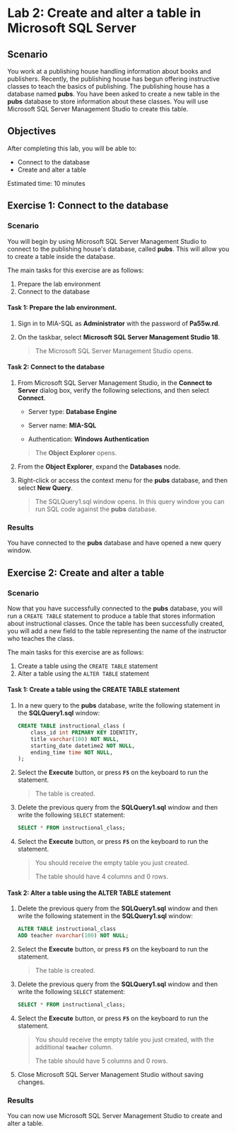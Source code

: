 # Lab 2: Create and alter a table in Microsoft SQL Server

## Scenario

You work at a publishing house handling information about books and publishers. Recently, the publishing house has begun offering instructive classes to teach the basics of publishing. The publishing house has a database named **pubs**. You have been asked to create a new table in the **pubs** database to store information about these classes. You will use Microsoft SQL Server Management Studio to create this table.

## Objectives

After completing this lab, you will be able to:

- Connect to the database
- Create and alter a table


Estimated time: 10 minutes

## Exercise 1: Connect to the database

### Scenario

You will begin by using Microsoft SQL Server Management Studio to connect to the publishing house's database, called **pubs**. This will allow you to create a table inside the database.

The main tasks for this exercise are as follows:

1. Prepare the lab environment
2. Connect to the database

#### Task 1: Prepare the lab environment.

1. Sign in to MIA-SQL as **Administrator** with the password of **Pa55w.rd**.

2. On the taskbar, select **Microsoft SQL Server Management Studio 18**. 

   > The Microsoft SQL Server Management Studio opens.

####  Task 2: Connect to the database

1. From Microsoft SQL Server Management Studio, in the **Connect to Server** dialog box, verify the following selections, and then select **Connect**.

   - Server type: **Database Engine**

   - Server name: **MIA-SQL**

   - Authentication: **Windows Authentication**

   >
   > The **Object Explorer** opens.

2. From the **Object Explorer**, expand the **Databases** node.

3. Right-click or access the context menu for the **pubs** database, and then select **New Query**.

   > The SQLQuery1.sql window opens. In this query window you can run SQL code against the **pubs** database.

### Results

You have connected to the **pubs** database and have opened a new query window.

## Exercise 2: Create and alter a table

### Scenario

Now that you have successfully connected to the **pubs** database, you will run a `CREATE TABLE` statement to produce a table that stores information about instructional classes. Once the table has been successfully created, you will add a new field to the table representing the name of the instructor who teaches the class.

The main tasks for this exercise are as follows:

1. Create a table using the `CREATE TABLE` statement
1. Alter a table using the `ALTER TABLE` statement

#### Task 1: Create a table using the CREATE TABLE statement

1. In a new query to the **pubs** database, write the following statement in the **SQLQuery1.sql** window:

   ```sql
   CREATE TABLE instructional_class (
       class_id int PRIMARY KEY IDENTITY,
       title varchar(100) NOT NULL,
       starting_date datetime2 NOT NULL,
       ending_time time NOT NULL,
   );
   ```

2. Select the **Execute** button, or press **`F5`** on the keyboard to run the statement. 

   > The table is created.
   
3. Delete the previous query from the **SQLQuery1.sql** window and then write the following `SELECT` statement:

   ```sql
   SELECT * FROM instructional_class;
   ```

4. Select the **Execute** button, or press **`F5`** on the keyboard to run the statement.

   > You should receive the empty table you just created. 
   >
   > The table should have 4 columns and 0 rows.
   

#### Task 2: Alter a table using the ALTER TABLE statement

1. Delete the previous query from the **SQLQuery1.sql** window and then write the following statement in the **SQLQuery1.sql** window:

   ```sql
   ALTER TABLE instructional_class
   ADD teacher nvarchar(100) NOT NULL;
   ```

2. Select the **Execute** button, or press **`F5`** on the keyboard to run the statement. 

   > The table is created.

3. Delete the previous query from the **SQLQuery1.sql** window and then write the following `SELECT` statement:

   ```sql
   SELECT * FROM instructional_class;
   ```

4. Select the **Execute** button, or press **`F5`** on the keyboard to run the statement.

   > You should receive the empty table you just created, with the additional **`teacher`** column. 
   >
   > The table should have 5 columns and 0 rows.

5. Close Microsoft SQL Server Management Studio without saving changes.

### Results

You can now use Microsoft SQL Server Management Studio to create and alter a table.
